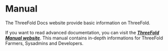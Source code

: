 # Manual

The ThreeFold Docs website provide basic information on ThreeFold. 

If you want to read advanced documentation, you can visit the [***ThreeFold Manual website***](https://manual.grid.tf/). This manual contains in-depth informations for ThreeFold Farmers, Sysadmins and Developers.
